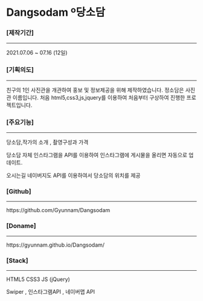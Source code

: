 # Dangsodam º당소담

### [제작기간]

<hr>
2021.07.06 ~ 07.16 (12일)

### [기획의도]

<hr>
친구의 1인 사진관을 개관하여 홍보 및 정보제공을 위해 제작하였습니다.
정소담은 사진관 이름입니다. 처음 html5,css3,js,jquery를 이용하여 처음부터 구상하여 진행한 프로젝트입니다.

### [주요기능]

<hr>
당소담,작가의 소개 , 촬영구성과 가격

당소담 자체 인스타그램을 API를 이용하여 인스타그램에 게시물을 올리면 자동으로 업데이트.

오시는길 네이버지도 API를 이용하여서 당소담의 위치를 제공

### [Github]

<hr>
https://github.com/Gyunnam/Dangsodam

### [Doname]

<hr>
https://gyunnam.github.io/Dangsodam/

### [Stack]

<hr>
HTML5 CSS3 JS (jQuery)

Swiper , 인스타그램API , 네이버맵 API
